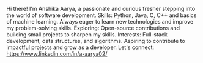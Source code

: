 
Hi there! I'm Anshika Aarya, a passionate and curious fresher stepping into the world of software development.
Skills: Python, Java, C, C++ and basics of machine learning.
Always eager to learn new technologies and improve my problem-solving skills.
Exploring: Open-source contributions and building small projects to sharpen my skills.
Interests: Full-stack development, data structures, and algorithms.
Aspiring to contribute to impactful projects and grow as a developer.
Let's connect: https://www.linkedin.com/in/a-aarya02/


<!---
AnshikaAarya/AnshikaAarya is a ✨ special ✨ repository because its `README.md` (this file) appears on your GitHub profile.
You can click the Preview link to take a look at your changes.
--->
